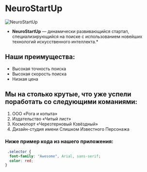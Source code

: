 # **NeuroStartUp** 

![NeuroStartUp](https://raw.githubusercontent.com/netology-ds-team/git-homeworks/main/1_self/logo.png)

 * **NeuroStartUp** — динамически развивающийся стартап, специализирующийся на поиске с использованием новейших технологий искусственного интеллекта.*

## **Наши преимущества:**
* Высокая точность поиска
* Высокая скорость поиска
* Низкая цена

## Мы на столько крутые, что уже успели поработать со **следующими команиями:**
1. ООО «Рога и копыта»
2. Издательство «Читый лист»
3. Космопорт «Черезтерновый Кзвёздный»
4. Дизайн-студия имени Слишком Известного Персонажа

### Ниже пример кода из нашего приложения:
```css
 .selector {
  font-family: "Awesome", Arial, sans-serif;
  color: red;
}
```
